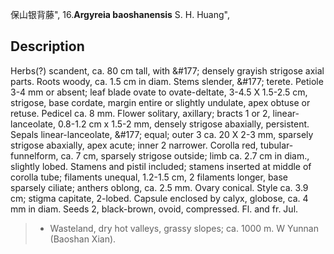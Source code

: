 保山银背藤",
16.**Argyreia baoshanensis** S. H. Huang",

## Description
Herbs(?) scandent, ca. 80 cm tall, with &amp;#177; densely grayish strigose axial parts. Roots woody, ca. 1.5 cm in diam. Stems slender, &amp;#177; terete. Petiole 3-4 mm or absent; leaf blade ovate to ovate-deltate, 3-4.5 X 1.5-2.5 cm, strigose, base cordate, margin entire or slightly undulate, apex obtuse or retuse. Pedicel ca. 8 mm. Flower solitary, axillary; bracts 1 or 2, linear-lanceolate, 0.8-1.2 cm x 1.5-2 mm, densely strigose abaxially, persistent. Sepals linear-lanceolate, &amp;#177; equal; outer 3 ca. 20 X 2-3 mm, sparsely strigose abaxially, apex acute; inner 2 narrower. Corolla red, tubular-funnelform, ca. 7 cm, sparsely strigose outside; limb ca. 2.7 cm in diam., slightly lobed. Stamens and pistil included; stamens inserted at middle of corolla tube; filaments unequal, 1.2-1.5 cm, 2 filaments longer, base sparsely ciliate; anthers oblong, ca. 2.5 mm. Ovary conical. Style ca. 3.9 cm; stigma capitate, 2-lobed. Capsule enclosed by calyx, globose, ca. 4 mm in diam. Seeds 2, black-brown, ovoid, compressed. Fl. and fr. Jul.

> * Wasteland, dry hot valleys, grassy slopes; ca. 1000 m. W Yunnan (Baoshan Xian).
